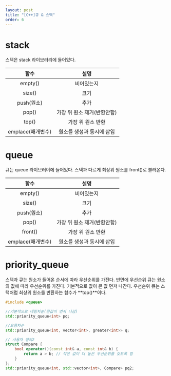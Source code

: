 ```yaml
---
layout: post
title: "[C++]큐 & 스택"
order: 6
---
```



# stack

스택은 stack 라이브러리에 들어있다.

|함수|설명|
|:---:|:---:|
|empty()|비어있는지|
|size()|크기|
|push(원소)|추가|
|pop()|가장 위 원소 제거(반환안함)|
|top()|가장 위 원소 반환|
|emplace(매개변수)|원소를 생성과 동시에 삽입|

# queue

큐는 queue 라이브러이에 들어있다. 스택과 다르게 최상위 원소를 front()로 불러온다.

|함수|설명|
|:---:|:---:|
|empty()|비어있는지|
|size()|크기|
|push(원소)|추가|
|pop()|가장 위 원소 제거(반환안함)|
|front()|가장 위 원소 반환|
|emplace(매개변수)|원소를 생성과 동시에 삽입|

# priority_queue

스택과 큐는 원소가 들어온 순서에 따라 우선순위를 가진다. 반면에 우선순위 큐는 원소의 값에 따라 우선순위를 가진다. 기본적으로 값이 큰 값 먼저 나간다. 우선순위 큐는 스택처럼 최상위 원소를 반환하는 함수가 **top()**이다.

```cpp
#include <queue>

//기본적으로 내림차순(큰값이 먼저 나감)
std::priority_queue<int> pq; 

//오름차순
std::priority_queue<int, vector<int>, greater<int>> q;

// 사용자 정의2
struct Compare {
    bool operator()(const int& a, const int& b) {
        return a > b; // 작은 값이 더 높은 우선순위를 갖도록 함
    }
};
std::priority_queue<int, std::vector<int>, Compare> pq2;
```